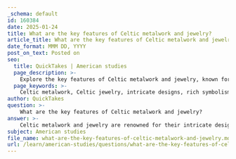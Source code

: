 ```yaml
---
_schema: default
id: 160384
date: 2025-01-24
title: What are the key features of Celtic metalwork and jewelry?
article_title: What are the key features of Celtic metalwork and jewelry?
date_format: MMM DD, YYYY
post_on_text: Posted on
seo:
  title: QuickTakes | American studies
  page_description: >-
    Explore the key features of Celtic metalwork and jewelry, known for their intricate designs, rich symbolism, and high craftsmanship, reflecting the cultural sophistication of ancient Celtic societies.
  page_keywords: >-
    Celtic metalwork, Celtic jewelry, intricate designs, rich symbolism, craftsmanship, Irish Bronze Age, Celtic knots, animal motifs, plant motifs, La Tène style, cultural significance, Tara Brooch, Broighter Collar, enduring appeal
author: QuickTakes
question: >-
    What are the key features of Celtic metalwork and jewelry?
answer: >-
    Celtic metalwork and jewelry are renowned for their intricate designs, rich symbolism, and high craftsmanship, reflecting the cultural and artistic sophistication of ancient Celtic societies. Here are the key features of Celtic metalwork and jewelry:\n\n### 1. **Techniques and Materials**\nCeltic metalwork began during the Irish Bronze Age (c. 3500-1100 BCE) and evolved significantly over time. Craftsmen utilized materials such as bronze, copper, and gold, employing advanced techniques like casting and molding. By around 600 CE, the art of metalworking in Ireland had integrated into the Hiberno-Saxon school of Insular art, showcasing a blend of local and external influences.\n\n### 2. **Common Motifs**\nCeltic art is characterized by its distinctive motifs, often inspired by nature. Common themes include:\n- **Animals**: Creatures such as birds, horses, and stags are frequently depicted, symbolizing various qualities like strength and freedom.\n- **Plant Life**: Designs often incorporate plant motifs, including the Celtic Tree of Life, which represents interconnectedness and growth.\n\n### 3. **Celtic Knots**\nOne of the most iconic elements of Celtic jewelry is the Celtic Knot, symbolizing eternity and interconnectedness. These intricate patterns are often used in various forms of jewelry, including rings, pendants, and brooches.\n\n### 4. **Symbolism**\nCeltic jewelry is imbued with deep symbolism. For instance:\n- **Claddagh Rings**: Represent love, loyalty, and friendship.\n- **Torcs**: These are neck rings that often feature stylized animal motifs and are significant in Celtic culture, symbolizing status and identity.\n\n### 5. **La Tène Style**\nFrom around 500 BCE, the La Tène style emerged, characterized by its elaborate designs that blend natural and abstract forms. This style is evident in various metalwork pieces, including brooches and torcs, showcasing the artistic evolution of Celtic craftsmanship.\n\n### 6. **Historical Examples**\nNotable examples of Celtic metalwork include:\n- **The Tara Brooch**: A stunning piece from around 700 AD, known for its intricate design and craftsmanship.\n- **The Broighter Collar**: A masterpiece featuring stylized horse and bird motifs, dating from the 1st Century BC.\n\n### 7. **Cultural Significance**\nCeltic metalwork and jewelry not only served decorative purposes but also held cultural significance, often used in rituals and as symbols of identity. The craftsmanship reflects the values and beliefs of the Celtic people, making these artifacts important for understanding their society.\n\n### 8. **Enduring Appeal**\nCeltic jewelry has maintained its popularity over centuries, with its designs continuing to captivate people today. The enduring appeal lies in its rich heritage, intricate patterns, and the deep meanings associated with the symbols used.\n\nIn summary, Celtic metalwork and jewelry are distinguished by their intricate designs, symbolic motifs, and the skilled craftsmanship that reflects the cultural identity of the Celts. These artifacts provide valuable insights into the beliefs, values, and artistic achievements of ancient Celtic societies.
subject: American studies
file_name: what-are-the-key-features-of-celtic-metalwork-and-jewelry.md
url: /learn/american-studies/questions/what-are-the-key-features-of-celtic-metalwork-and-jewelry
---
```


&nbsp;